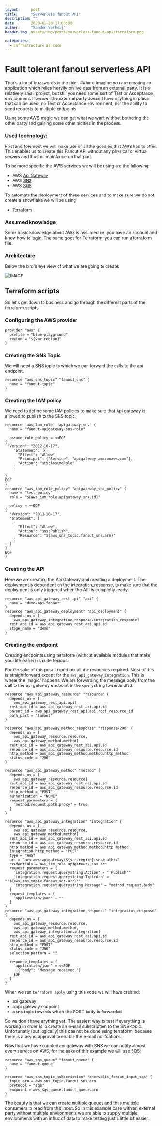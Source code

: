```yaml
---
layout:     post
title:      "Serverless fanout API"
description: ""
date:       2020-01-20 17:00:00
author:     "Xander Verheij"
header-img: assets/img/posts/serverless-fanout-api/terraform.png

categories:
  - Infrastructure as code
---
```

# Fault tolerant fanout serverless API
That's a lot of buzzwords in the title..
##Intro
Imagine you are creating an application which relies heavily on live data from an external party.
It is a relatively small project, but still you need some sort of Test or Acceptance environment. 
However the external party doesn't have anything in place that can be used, no Test or Acceptance environment, nor the ability to send requests to multiple endpoints.

Using some AWS magic we can get what we want without bothering the other party and gaining some other nicities in the process.

### Used technology:
First and foremost we will make use of all the goodies that AWS has to offer. This enables us to create this Fanout API without any physical or virtual servers and thus no maintance on that part.

To be more specific the AWS services we will be using are the following:
* AWS [Api Gateway](https://aws.amazon.com/api-gateway/)
* AWS [SNS](https://aws.amazon.com/sns)
* AWS [SQS](https://aws.amazon.com/sqs)

To automate the deployment of these services and to make sure we do not create a snowflake we will be using
* [Terraform](https://www.terraform.io)

### Assumed knowledge
Some basic knowledge about AWS is assumed i.e. you have an account and know how to login.
The same goes for Terraform; you can run a terraform file.

### Architecture
Below the bird's eye view of what we are going to create:

![IMAGE](/assets/img/posts/serverless-fanout-api/1C335F82C1DA7BD673AFF75C439F6811.jpg)


## Terraform scripts

So let's get down to business and go through the different parts of the terraform scripts

### Configuring the AWS provider

```
provider "aws" {
  profile = "blue-playground"
  region = "${var.region}"
}
```

### Creating the SNS Topic
We will need a SNS topic to which we can forward the calls to the api endpoint.

```
resource "aws_sns_topic" "fanout_sns" {
  name = "fanout-topic"
}
```

### Creating the IAM policy
We need to define some IAM policies to make sure that Api gateway is allowed to publish to the SNS topic.

```
resource "aws_iam_role" "apigateway_sns" {
  name = "fanout-apigateway-sns-role"

  assume_role_policy = <<EOF
{
 "Version": "2012-10-17",
    "Statement": [{
      "Effect": "Allow",
      "Principal": {"Service": "apigateway.amazonaws.com"},
      "Action": "sts:AssumeRole"
    }
    ]
}
EOF
}
resource "aws_iam_role_policy" "apigateway_sns_policy" {
  name = "test_policy"
  role = "${aws_iam_role.apigateway_sns.id}"

  policy = <<EOF
{
  "Version": "2012-10-17",
  "Statement": [
    {
      "Effect": "Allow",
      "Action": "sns:Publish",
      "Resource": "${aws_sns_topic.fanout_sns.arn}"
    }
  ]
}
EOF
}
```

### Creating the API
Here we are creating the Api Gateway and creating a deployment. 
The deployment is dependent on the integration_response, to make sure that the deployment is only triggered when the API is completly ready.

```
resource "aws_api_gateway_rest_api" "api" {
  name = "demo-api-fanout"
}
resource "aws_api_gateway_deployment" "api_deployment" {
  depends_on = [
    aws_api_gateway_integration_response.integration_response]
  rest_api_id = aws_api_gateway_rest_api.api.id
  stage_name = "demo"
}
```

### Creating the endpoint
Creating endpoints using terraform (without available modules that make your life easier) is quite tedious.

For the sake of this post I typed out all the resources required. Most of this is straightforward except for the `aws_api_gateway_integration`. This is where the 'magic' happens. 
We are forwarding the message body from the call to the api gateway endpoint in the querystring towards SNS.

```
resource "aws_api_gateway_resource" "resource" {
  depends_on = [
    aws_api_gateway_rest_api.api]
  rest_api_id = aws_api_gateway_rest_api.api.id
  parent_id = aws_api_gateway_rest_api.api.root_resource_id
  path_part = "fanout"
}

resource "aws_api_gateway_method_response" "response-200" {
  depends_on = [
    aws_api_gateway_resource.resource,
    aws_api_gateway_method.method]
  rest_api_id = aws_api_gateway_rest_api.api.id
  resource_id = aws_api_gateway_resource.resource.id
  http_method = aws_api_gateway_method.method.http_method
  status_code = "200"
}

resource "aws_api_gateway_method" "method" {
  depends_on = [
    aws_api_gateway_resource.resource]
  rest_api_id = aws_api_gateway_rest_api.api.id
  resource_id = aws_api_gateway_resource.resource.id
  http_method = "POST"
  authorization = "NONE"
  request_parameters = {
    "method.request.path.proxy" = true
  }
}

resource "aws_api_gateway_integration" "integration" {
  depends_on = [
    aws_api_gateway_resource.resource,
    aws_api_gateway_method.method]
  rest_api_id = aws_api_gateway_rest_api.api.id
  resource_id = aws_api_gateway_resource.resource.id
  http_method = aws_api_gateway_method.method.http_method
  integration_http_method = "POST"
  type = "AWS"
  uri = "arn:aws:apigateway:${var.region}:sns:path//"
  credentials = aws_iam_role.apigateway_sns.arn
  request_parameters = {
    "integration.request.querystring.Action" = "'Publish'"
    "integration.request.querystring.TopicArn" = "'${aws_sns_topic.fanout_sns.arn}'"
    "integration.request.querystring.Message" = "method.request.body"
  }
  request_templates = {
    "application/json" = ""
  }
}
resource "aws_api_gateway_integration_response" "integration_response" {
  depends_on = [
    aws_api_gateway_resource.resource,
    aws_api_gateway_method.method,
    aws_api_gateway_integration.integration]
  rest_api_id = aws_api_gateway_rest_api.api.id
  resource_id = aws_api_gateway_resource.resource.id
  http_method = "POST"
  status_code = "200"
  selection_pattern = ""

  response_templates = {
    "application/json" = <<EOF
      {"body": "Message received."}
    EOF
  }
}
```

When we run `terraform apply` using this code we will have created:
* api gateway
* a api gateway endpoint
* a sns topic towards which the POST body is forwarded

So we don't have anything yet.
The easiest way to test if everything is working in order is to create an e-mail subscription to the SNS-topic.
Unfortunatly (but logically) this can not be done using terraform, because there is a async approval to enable the e-mail notifcations.


Now that we have coupled api gateway with SNS we can notify almost every service on AWS, for the sake of this example we will use SQS:

```
resource "aws_sqs_queue" "fanout_queue" {
  name = "fanout-queue"
}

resource "aws_sns_topic_subscription" "enervalis_fanout_input_sqs" {
  topic_arn = aws_sns_topic.fanout_sns.arn
  protocol = "sqs"
  endpoint = aws_sqs_queue.fanout_queue.arn
}
```

The beauty is that we can create multiple queues and thus multiple consumers to read from this input. So in this example case with an external party without multiple environments we are able to supply multiple environments with an influx of data to make testing just a little bit easier.

